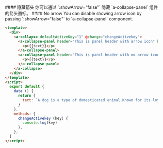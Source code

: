 <cn>
#### 隐藏箭头
你可以通过 `:showArrow="false"` 隐藏 `a-collapse-panel` 组件的箭头图标。
</cn>

<us>
#### No arrow
You can disable showing arrow icon by passing `:showArrow="false"` to `a-collapse-panel` component.
</us>

```html
<template>
  <div>
    <a-collapse defaultActiveKey="1" @change="changeActivekey">
      <a-collapse-panel header="This is panel header with arrow icon" key="1">
        <p>{{text}}</p>
      </a-collapse-panel>
      <a-collapse-panel header="This is panel header with no arrow icon" key="2" :showArrow="false">
        <p>{{text}}</p>
      </a-collapse-panel>
    </a-collapse>
  </div>
</template>
<script>
  export default {
    data () {
      return {
        text: `A dog is a type of domesticated animal.Known for its loyalty and faithfulness,it can be found as a welcome guest in many households across the world.`,
      }
    },
    methods: {
      changeActivekey (key) {
        console.log(key)
      },
    },
  }
</script>
```
